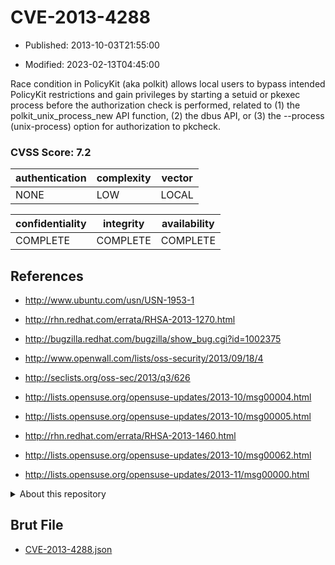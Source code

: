 # CVE-2013-4288

- Published: 2013-10-03T21:55:00

- Modified: 2023-02-13T04:45:00

Race condition in PolicyKit (aka polkit) allows local users to bypass intended PolicyKit restrictions and gain privileges by starting a setuid or pkexec process before the authorization check is performed, related to (1) the polkit_unix_process_new API function, (2) the dbus API, or (3) the --process (unix-process) option for authorization to pkcheck.

### CVSS Score: **7.2**

| authentication | complexity | vector |
| --- | --- | --- |
| NONE | LOW | LOCAL |

| confidentiality | integrity | availability |
| --- | --- | --- |
| COMPLETE | COMPLETE | COMPLETE |

## References

* http://www.ubuntu.com/usn/USN-1953-1

* http://rhn.redhat.com/errata/RHSA-2013-1270.html

* http://bugzilla.redhat.com/bugzilla/show_bug.cgi?id=1002375

* http://www.openwall.com/lists/oss-security/2013/09/18/4

* http://seclists.org/oss-sec/2013/q3/626

* http://lists.opensuse.org/opensuse-updates/2013-10/msg00004.html

* http://lists.opensuse.org/opensuse-updates/2013-10/msg00005.html

* http://rhn.redhat.com/errata/RHSA-2013-1460.html

* http://lists.opensuse.org/opensuse-updates/2013-10/msg00062.html

* http://lists.opensuse.org/opensuse-updates/2013-11/msg00000.html

<details>
<summary>About this repository</summary> 

  This repository is part of the project [Live Hack CVE](https://github.com/Live-Hack-CVE). Main website can be found [www.live-hack.org](https://www.live-hack.org) 
  
  Made by [Sn0wAlice](https://github.com/Sn0wAlice) for the people that care about security and need to have a feed of the latest CVEs. Hope you enjoy it, don't forget to star the repo and follow me on [Twitter](https://twitter.com/Sn0wAlice) and [Github](https://github.com/Sn0wAlice). And that is my [personnal website](https://www.alice-snow.me/)

  - [Home Page](https://github.com/Live-Hack-CVE)
  - [Framework](https://github.com/Live-Hack-CVE/cve-framework)
  - [CVE database](https://github.com/Live-Hack-CVE/full_database)
  - [Changelog](https://github.com/Live-Hack-CVE/Changelog)
</details>

## Brut File

* [CVE-2013-4288.json](https://raw.githubusercontent.com/Live-Hack-CVE/full_database/main/cves/2013/CVE-2013-4288.json)

